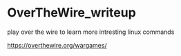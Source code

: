 # OverTheWire_writeup

play over the wire to learn more intresting linux commands 

https://overthewire.org/wargames/
